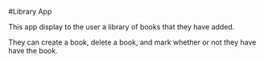#Library App

This app display to the user a library of books that 
they have added.

They can create a book, delete a book, and mark whether or not
they have have the book.